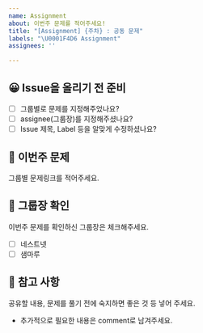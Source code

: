 ```yaml
---
name: Assignment
about: 이번주 문제를 적어주세요!
title: "[Assignment] {주차} : 공동 문제"
labels: "\U0001F4D6 Assignment"
assignees: ''

---
```


## 😀 Issue을 올리기 전 준비
- [ ] 그룹별로 문제를 지정해주었나요?
- [ ] assignee(그룹장)를 지정해주셨나요?
- [ ] Issue 제목, Label 등을 알맞게 수정하셨나요?

## 💼 이번주 문제
그룹별 문제링크를 적어주세요.

## 🍒 그룹장 확인
이번주 문제를 확인하신 그룹장은 체크해주세요.
- [ ] 네스트넷
- [ ] 샘마루

## 📖 참고 사항
공유할 내용, 문제를 풀기 전에 숙지하면 좋은 것 등 넣어 주세요.
- 추가적으로 필요한 내용은 comment로 남겨주세요.
